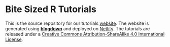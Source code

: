 # Bite Sized R Tutorials

This is the source repository for our tutorials [website](https://learn.rsquaredacademy.com/). The website is generated using [**blogdown**](https://github.com/rstudio/blogdown) and deployed on [Netlify](https://www.netlify.com). The tutorials are released under a [Creative Commons Attribution-ShareAlike 4.0 International License](http://creativecommons.org/licenses/by-sa/4.0/).
